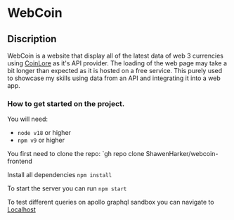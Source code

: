 # WebCoin
## Discription

WebCoin is a website that display all of the latest data of web 3 currencies using [CoinLore](https://www.coinlore.com/cryptocurrency-data-api) as it's API provider.
The loading of the web page may take a bit longer than expected as it is hosted on a free service. This purely used to showcase my skills using data from an API and integrating it into a web app.

### How to get started on the project.

You will need:
- `node v18` or higher
- `npm v9` or higher

You first need to clone the repo:
`gh repo clone ShawenHarker/webcoin-frontend

Install all dependencies
`npm install`

To start the server you can run
`npm start`

To test different queries on apollo graphql sandbox you can navigate to
[Localhost](http://localhost:3000/)
